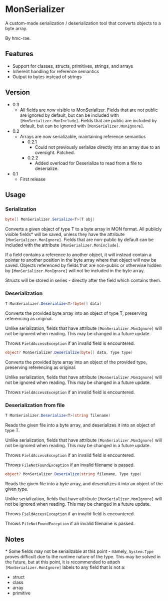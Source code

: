 # MonSerializer
A custom-made serialization / deserialization tool that converts objects to a byte array.

By hmc-rae.

## Features
 - Support for classes, structs, primitives, strings, and arrays
 - Inherent handling for reference semantics
 - Output to bytes instead of strings

## Version
 - 0.3
	- All fields are now visible to MonSerializer. Fields that are not public are ignored by default, but can be included with `[MonSerializer.MonInclude]`.
	Fields that are public are included by default, but can be ignored with `[MonSerializer.MonIgnore]`.
 - 0.2
	- Arrays are now serializable, maintaining reference semantics
		- 0.2.1
			- Could not previously serialize directly into an array due to an oversight. Patched.
		- 0.2.2
			- Added overload for Deserialize to read from a file to deserialize.
 - 0.1 
	- First release

## Usage
### Serialization
``` csharp
byte[] MonSerializer.Serialize<T>(T obj)
```
Converts a given object of type T to a byte array in MON format.
All publicly visible fields\* will be saved, unless they have the attribute `[MonSerializer.MonIgnore]`. 
Fields that are non-public by default can be included with the attribute `[MonSerializer.MonInclude]`.


If a field contains a reference to another object, it will instead contain a pointer to another position in the byte array
where that object will now be saved. Objects referenced by fields that are non-public or otherwise hidden by `[MonSerializer.MonIgnore]` 
will not be included in the byte array.

Structs will be stored in series - directly after the field which contains them.
### Deserialization
```csharp
T MonSerializer.Deserialize<T>(byte[] data)
```
Converts the provided byte array into an object of type T, preserving referencing as original.

Unlike serialization, fields that have attribute `[MonSerializer.MonIgnore]` will not be ignored when reading. 
This may be changed in a future update.

Throws `FieldAccessException` if an invalid field is encountered.

```csharp
object? MonSerializer.Deserialize(byte[] data, Type type)
``` 
Converts the provided byte array into an object of the provided type, preserving referencing as original.

Unlike serialization, fields that have attribute `[MonSerializer.MonIgnore]` will not be ignored when reading. 
This may be changed in a future update.

Throws `FieldAccessException` if an invalid field is encountered.

### Deserialization from file

```csharp
T MonSerializer.Deserialize<T>(string filename)
```
Reads the given file into a byte array, and deserializes it into an object of type T.

Unlike serialization, fields that have attribute `[MonSerializer.MonIgnore]` will not be ignored when reading. 
This may be changed in a future update.

Throws `FieldAccessException` if an invalid field is encountered.

Throws `FileNotFoundException` if an invalid filename is passed.

```csharp
object? MonSerializer.Deserialize(string filename, Type type)
``` 
Reads the given file into a byte array, and deserializes it into an object of the given type.

Unlike serialization, fields that have attribute `[MonSerializer.MonIgnore]` will not be ignored when reading. 
This may be changed in a future update.

Throws `FieldAccessException` if an invalid field is encountered.

Throws `FileNotFoundException` if an invalid filename is passed.

## Notes

\* Some fields may not be serializable at this point - namely, `System.Type` proves difficult due to the runtime nature of the type. 
This may be solved in the future, but at this point, it is recommended to attach `[MonSerializer.MonIgnore]` labels to any field that is not a:
 - struct
 - class 
 - array
 - primitive